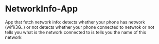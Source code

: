 # NetworkInfo-App

App that fetch network info:
detects whether your phone has network (wifi/3G..) or not
detects whether your phone connected to netwrok or not
tells you what is the network connected to is
tells you the name of this network
